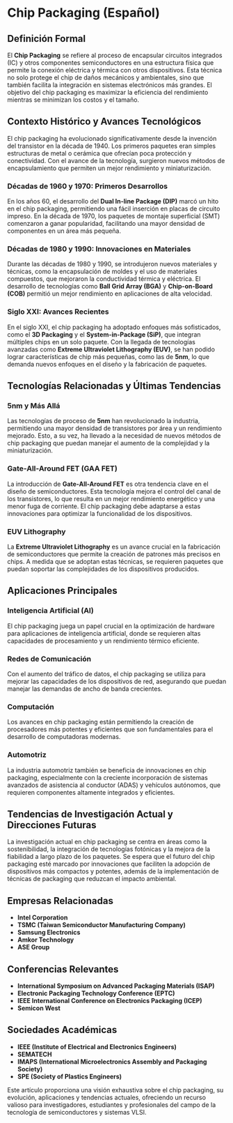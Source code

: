 # Chip Packaging (Español)

## Definición Formal

El **Chip Packaging** se refiere al proceso de encapsular circuitos integrados (IC) y otros componentes semiconductores en una estructura física que permite la conexión eléctrica y térmica con otros dispositivos. Esta técnica no solo protege el chip de daños mecánicos y ambientales, sino que también facilita la integración en sistemas electrónicos más grandes. El objetivo del chip packaging es maximizar la eficiencia del rendimiento mientras se minimizan los costos y el tamaño.

## Contexto Histórico y Avances Tecnológicos

El chip packaging ha evolucionado significativamente desde la invención del transistor en la década de 1940. Los primeros paquetes eran simples estructuras de metal o cerámica que ofrecían poca protección y conectividad. Con el avance de la tecnología, surgieron nuevos métodos de encapsulamiento que permiten un mejor rendimiento y miniaturización.

### Décadas de 1960 y 1970: Primeros Desarrollos

En los años 60, el desarrollo del **Dual In-line Package (DIP)** marcó un hito en el chip packaging, permitiendo una fácil inserción en placas de circuito impreso. En la década de 1970, los paquetes de montaje superficial (SMT) comenzaron a ganar popularidad, facilitando una mayor densidad de componentes en un área más pequeña.

### Décadas de 1980 y 1990: Innovaciones en Materiales

Durante las décadas de 1980 y 1990, se introdujeron nuevos materiales y técnicas, como la encapsulación de moldes y el uso de materiales compuestos, que mejoraron la conductividad térmica y eléctrica. El desarrollo de tecnologías como **Ball Grid Array (BGA)** y **Chip-on-Board (COB)** permitió un mejor rendimiento en aplicaciones de alta velocidad.

### Siglo XXI: Avances Recientes

En el siglo XXI, el chip packaging ha adoptado enfoques más sofisticados, como el **3D Packaging** y el **System-in-Package (SiP)**, que integran múltiples chips en un solo paquete. Con la llegada de tecnologías avanzadas como **Extreme Ultraviolet Lithography (EUV)**, se han podido lograr características de chip más pequeñas, como las de **5nm**, lo que demanda nuevos enfoques en el diseño y la fabricación de paquetes.

## Tecnologías Relacionadas y Últimas Tendencias

### 5nm y Más Allá

Las tecnologías de proceso de **5nm** han revolucionado la industria, permitiendo una mayor densidad de transistores por área y un rendimiento mejorado. Esto, a su vez, ha llevado a la necesidad de nuevos métodos de chip packaging que puedan manejar el aumento de la complejidad y la miniaturización.

### Gate-All-Around FET (GAA FET)

La introducción de **Gate-All-Around FET** es otra tendencia clave en el diseño de semiconductores. Esta tecnología mejora el control del canal de los transistores, lo que resulta en un mejor rendimiento energético y una menor fuga de corriente. El chip packaging debe adaptarse a estas innovaciones para optimizar la funcionalidad de los dispositivos.

### EUV Lithography

La **Extreme Ultraviolet Lithography** es un avance crucial en la fabricación de semiconductores que permite la creación de patrones más precisos en chips. A medida que se adoptan estas técnicas, se requieren paquetes que puedan soportar las complejidades de los dispositivos producidos.

## Aplicaciones Principales

### Inteligencia Artificial (AI)

El chip packaging juega un papel crucial en la optimización de hardware para aplicaciones de inteligencia artificial, donde se requieren altas capacidades de procesamiento y un rendimiento térmico eficiente.

### Redes de Comunicación

Con el aumento del tráfico de datos, el chip packaging se utiliza para mejorar las capacidades de los dispositivos de red, asegurando que puedan manejar las demandas de ancho de banda crecientes.

### Computación

Los avances en chip packaging están permitiendo la creación de procesadores más potentes y eficientes que son fundamentales para el desarrollo de computadoras modernas.

### Automotriz

La industria automotriz también se beneficia de innovaciones en chip packaging, especialmente con la creciente incorporación de sistemas avanzados de asistencia al conductor (ADAS) y vehículos autónomos, que requieren componentes altamente integrados y eficientes.

## Tendencias de Investigación Actual y Direcciones Futuras

La investigación actual en chip packaging se centra en áreas como la sostenibilidad, la integración de tecnologías fotónicas y la mejora de la fiabilidad a largo plazo de los paquetes. Se espera que el futuro del chip packaging esté marcado por innovaciones que faciliten la adopción de dispositivos más compactos y potentes, además de la implementación de técnicas de packaging que reduzcan el impacto ambiental.

## Empresas Relacionadas

- **Intel Corporation**
- **TSMC (Taiwan Semiconductor Manufacturing Company)**
- **Samsung Electronics**
- **Amkor Technology**
- **ASE Group**

## Conferencias Relevantes

- **International Symposium on Advanced Packaging Materials (ISAP)**
- **Electronic Packaging Technology Conference (EPTC)**
- **IEEE International Conference on Electronics Packaging (ICEP)**
- **Semicon West**

## Sociedades Académicas

- **IEEE (Institute of Electrical and Electronics Engineers)**
- **SEMATECH**
- **IMAPS (International Microelectronics Assembly and Packaging Society)**
- **SPE (Society of Plastics Engineers)**

Este artículo proporciona una visión exhaustiva sobre el chip packaging, su evolución, aplicaciones y tendencias actuales, ofreciendo un recurso valioso para investigadores, estudiantes y profesionales del campo de la tecnología de semiconductores y sistemas VLSI.
